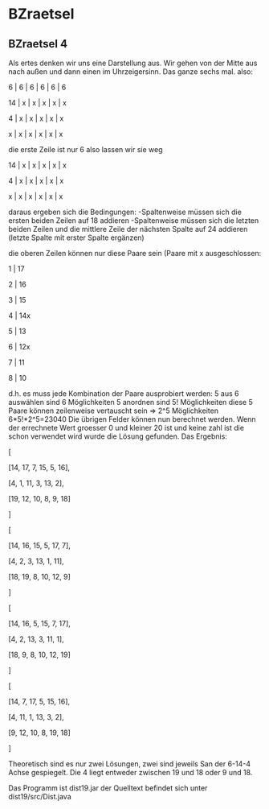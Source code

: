 # BZraetsel
## BZraetsel 4
Als ertes denken wir uns eine Darstellung aus. Wir gehen von der Mitte aus nach außen und dann einen im Uhrzeigersinn. Das ganze sechs mal.
also:


6 | 6 | 6 | 6 | 6 | 6

14 | x | x | x | x | x

4 | x | x | x | x | x

x | x | x | x | x | x


die erste Zeile ist nur 6 also lassen wir sie weg


14 | x | x | x | x | x

4 | x | x | x | x | x

x | x | x | x | x | x


daraus ergeben sich die Bedingungen:
-Spaltenweise müssen sich die ersten beiden Zeilen auf 18 addieren
-Spaltenweise müssen sich die letzten beiden Zeilen und die mittlere Zeile der nächsten Spalte auf 24 addieren
(letzte Spalte mit erster Spalte ergänzen)

die oberen Zeilen können nur diese Paare sein (Paare mit x ausgeschlossen:


1 | 17

2 | 16

3 | 15

4 | 14x

5 | 13

6 | 12x

7 | 11

8 | 10


d.h. es muss jede Kombination der Paare ausprobiert werden:
5 aus 6 auswählen sind 6 Möglichkeiten
5 anordnen sind 5! Möglichkeiten
diese 5 Paare können zeilenweise vertauscht sein => 2^5 Möglichkeiten
6*5!*2^5=23040
Die übrigen Felder können nun berechnet werden. Wenn der errechnete Wert groesser 0 und kleiner 20 ist und keine zahl ist die schon verwendet wird wurde die Lösung gefunden.
Das Ergebnis:

[

[14, 17, 7, 15, 5, 16],

[4, 1, 11, 3, 13, 2],

[19, 12, 10, 8, 9, 18]

]


[

[14, 16, 15, 5, 17, 7],

[4, 2, 3, 13, 1, 11],

[18, 19, 8, 10, 12, 9]

]


[

[14, 16, 5, 15, 7, 17],

[4, 2, 13, 3, 11, 1],

[18, 9, 8, 10, 12, 19]

]


[

[14, 7, 17, 5, 15, 16],

[4, 11, 1, 13, 3, 2],

[9, 12, 10, 8, 19, 18]

]

Theoretisch sind es nur zwei Lösungen, zwei sind jeweils San der 6-14-4 Achse gespiegelt. Die 4 liegt entweder zwischen 19 und 18 oder 9 und 18.

Das Programm ist dist19.jar der Quelltext befindet sich unter dist19/src/Dist.java
